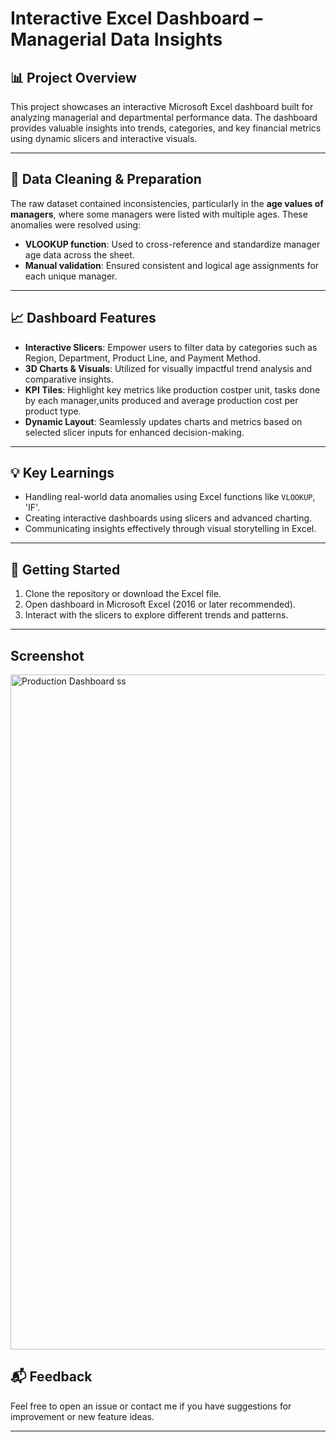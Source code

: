 # Interactive Excel Dashboard – Managerial Data Insights

## 📊 Project Overview

This project showcases an interactive Microsoft Excel dashboard built for analyzing managerial and departmental performance data. The dashboard provides valuable insights into trends, categories, and key financial metrics using dynamic slicers and interactive visuals.

---

## 🔧 Data Cleaning & Preparation

The raw dataset contained inconsistencies, particularly in the **age values of managers**, where some managers were listed with multiple ages. These anomalies were resolved using:

- **VLOOKUP function**: Used to cross-reference and standardize manager age data across the sheet.
- **Manual validation**: Ensured consistent and logical age assignments for each unique manager.

---

## 📈 Dashboard Features

- **Interactive Slicers**: Empower users to filter data by categories such as Region, Department, Product Line, and Payment Method.
- **3D Charts & Visuals**: Utilized for visually impactful trend analysis and comparative insights.
- **KPI Tiles**: Highlight key metrics like production costper unit, tasks done by each manager,units produced and average production cost per product type.
- **Dynamic Layout**: Seamlessly updates charts and metrics based on selected slicer inputs for enhanced decision-making.
---

## 💡 Key Learnings

- Handling real-world data anomalies using Excel functions like `VLOOKUP`, 'IF'.
- Creating interactive dashboards using slicers and advanced charting.
- Communicating insights effectively through visual storytelling in Excel.

---

## 🚀 Getting Started

1. Clone the repository or download the Excel file.
2. Open dashboard in Microsoft Excel (2016 or later recommended).
3. Interact with the slicers to explore different trends and patterns.

---
## Screenshot
<img width="1920" height="1080" alt="Production Dashboard ss" src="https://github.com/user-attachments/assets/d5c20b7b-255f-411a-938b-5ddcd0661cd0" />


## 📬 Feedback

Feel free to open an issue or contact me if you have suggestions for improvement or new feature ideas.

---

